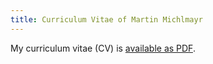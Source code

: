 ```yaml
---
title: Curriculum Vitae of Martin Michlmayr
---
```


My curriculum vitae (CV) is [available as PDF](michlmayr-cv.pdf).

